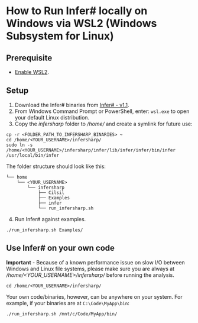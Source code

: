 # How to Run Infer# locally on Windows via WSL2 (Windows Subsystem for Linux)

## Prerequisite
- [Enable WSL2](https://docs.microsoft.com/en-us/windows/wsl/install-win10).

## Setup
1. Download the Infer# binaries from [Infer# - v1.1](TBA).
2. From Windows Command Prompt or PowerShell, enter: ```wsl.exe``` to open your default Linux distribution.
3. Copy the _infersharp_ folder to _/home/_ and create a symlink for future use:
```
cp -r <FOLDER_PATH_TO_INFERSHARP_BINARIES> ~
cd /home/<YOUR_USERNAME>/infersharp/
sudo ln -s /home/<YOUR_USERNAME>/infersharp/infer/lib/infer/infer/bin/infer /usr/local/bin/infer
```
The folder structure should look like this:
```
└── home
    └── <YOUR_USERNAME>
        └── infersharp
            ├── Cilsil
            ├── Examples
            ├── infer
            └── run_infersharp.sh
```
4. Run Infer# against examples.
```
./run_infersharp.sh Examples/
```

## Use Infer# on your own code
**Important** - Because of a known performance issue on slow I/O between Windows and Linux file systems, please make sure you are always at _/home/<YOUR_USERNAME>/infersharp/_ before running the analysis.
```
cd /home/<YOUR_USERNAME>/infersharp/
```
Your own code/binaries, however, can be anywhere on your system. For example, if your binaries are at ```C:\Code\MyApp\bin```:
```
./run_infersharp.sh /mnt/c/Code/MyApp/bin/
```